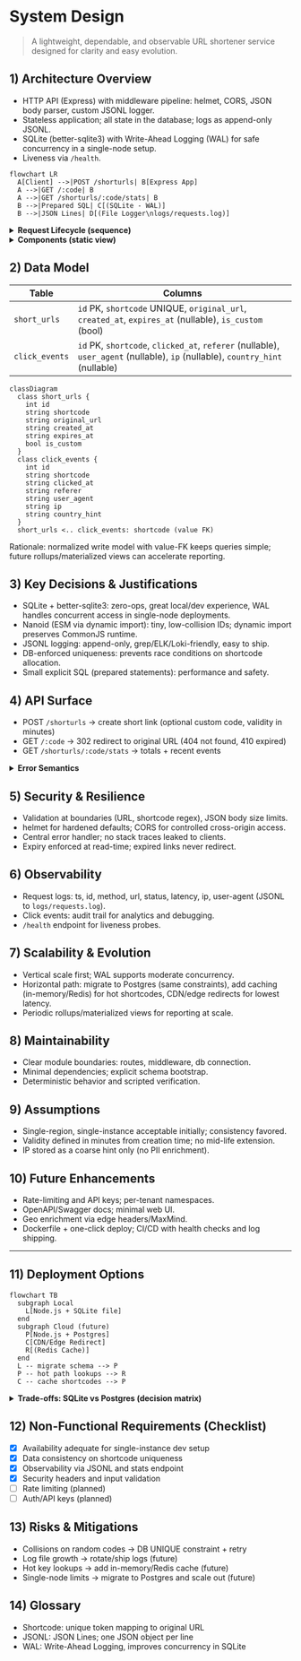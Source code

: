# System Design

> A lightweight, dependable, and observable URL shortener service designed for clarity and easy evolution.

## 1) Architecture Overview

- HTTP API (Express) with middleware pipeline: helmet, CORS, JSON body parser, custom JSONL logger.
- Stateless application; all state in the database; logs as append-only JSONL.
- SQLite (better-sqlite3) with Write-Ahead Logging (WAL) for safe concurrency in a single-node setup.
- Liveness via `/health`.

```mermaid
flowchart LR
  A[Client] -->|POST /shorturls| B[Express App]
  A -->|GET /:code| B
  A -->|GET /shorturls/:code/stats| B
  B -->|Prepared SQL| C[(SQLite - WAL)]
  B -->|JSON Lines| D[(File Logger\nlogs/requests.log)]
```

<details>
<summary><b>Request Lifecycle (sequence)</b></summary>

```mermaid
sequenceDiagram
  participant C as Client
  participant E as Express (Middleware)
  participant DB as SQLite (better-sqlite3)
  participant LG as JSONL Logger

  C->>E: HTTP Request
  E->>LG: log start (ts, method, url)
  E->>DB: prepared statement (read/write)
  DB-->>E: result/row(s)
  E-->>C: HTTP Response (JSON/302)
  E->>LG: log finish (status, duration)
```

</details>

<details>
<summary><b>Components (static view)</b></summary>

```mermaid
graph TD
  subgraph App
    R[Router /shorturls, /:code, /stats]
    M[Middleware: helmet, cors, json, logger]
    H[Handlers: create, redirect, stats]
  end
  R --> H
  M --> R
  H --> DB[(SQLite via better-sqlite3)]
  M --> LOG[(JSONL Logger)]
```

</details>

## 2) Data Model

| Table | Columns |
|------|---------|
| `short_urls` | `id` PK, `shortcode` UNIQUE, `original_url`, `created_at`, `expires_at` (nullable), `is_custom` (bool) |
| `click_events` | `id` PK, `shortcode`, `clicked_at`, `referer` (nullable), `user_agent` (nullable), `ip` (nullable), `country_hint` (nullable) |

```mermaid
classDiagram
  class short_urls {
    int id
    string shortcode
    string original_url
    string created_at
    string expires_at
    bool is_custom
  }
  class click_events {
    int id
    string shortcode
    string clicked_at
    string referer
    string user_agent
    string ip
    string country_hint
  }
  short_urls <.. click_events: shortcode (value FK)
```

Rationale: normalized write model with value-FK keeps queries simple; future rollups/materialized views can accelerate reporting.

## 3) Key Decisions & Justifications

- SQLite + better-sqlite3: zero-ops, great local/dev experience, WAL handles concurrent access in single-node deployments.
- Nanoid (ESM via dynamic import): tiny, low-collision IDs; dynamic import preserves CommonJS runtime.
- JSONL logging: append-only, grep/ELK/Loki-friendly, easy to ship.
- DB-enforced uniqueness: prevents race conditions on shortcode allocation.
- Small explicit SQL (prepared statements): performance and safety.

## 4) API Surface

- POST `/shorturls` → create short link (optional custom code, validity in minutes)
- GET `/:code` → 302 redirect to original URL (404 not found, 410 expired)
- GET `/shorturls/:code/stats` → totals + recent events

<details>
<summary><b>Error Semantics</b></summary>

| Status | When |
|-------:|------|
| 400 | Invalid URL or shortcode format |
| 404 | Shortcode not found |
| 409 | Custom shortcode already exists |
| 410 | Shortcode exists but is expired |

</details>

## 5) Security & Resilience

- Validation at boundaries (URL, shortcode regex), JSON body size limits.
- helmet for hardened defaults; CORS for controlled cross-origin access.
- Central error handler; no stack traces leaked to clients.
- Expiry enforced at read-time; expired links never redirect.

## 6) Observability

- Request logs: ts, id, method, url, status, latency, ip, user-agent (JSONL to `logs/requests.log`).
- Click events: audit trail for analytics and debugging.
- `/health` endpoint for liveness probes.

## 7) Scalability & Evolution

- Vertical scale first; WAL supports moderate concurrency.
- Horizontal path: migrate to Postgres (same constraints), add caching (in-memory/Redis) for hot shortcodes, CDN/edge redirects for lowest latency.
- Periodic rollups/materialized views for reporting at scale.

## 8) Maintainability

- Clear module boundaries: routes, middleware, db connection.
- Minimal dependencies; explicit schema bootstrap.
- Deterministic behavior and scripted verification.

## 9) Assumptions

- Single-region, single-instance acceptable initially; consistency favored.
- Validity defined in minutes from creation time; no mid-life extension.
- IP stored as a coarse hint only (no PII enrichment).

## 10) Future Enhancements

- Rate-limiting and API keys; per-tenant namespaces.
- OpenAPI/Swagger docs; minimal web UI.
- Geo enrichment via edge headers/MaxMind.
- Dockerfile + one-click deploy; CI/CD with health checks and log shipping.

---

## 11) Deployment Options

```mermaid
flowchart TB
  subgraph Local
    L[Node.js + SQLite file]
  end
  subgraph Cloud (future)
    P[Node.js + Postgres]
    C[CDN/Edge Redirect]
    R[(Redis Cache)]
  end
  L -- migrate schema --> P
  P -- hot path lookups --> R
  C -- cache shortcodes --> P
```

<details>
<summary><b>Trade-offs: SQLite vs Postgres (decision matrix)</b></summary>

| Criterion | SQLite (current) | Postgres (future) |
|---|---|---|
| Ops | Zero-ops | Managed service
| Concurrency | Good with WAL (single node) | Horizontal scale
| Latency | Very low | Low (network hop)
| Migrations | Simple | Strong tooling
| Cost | Minimal | Varies by plan

</details>

## 12) Non-Functional Requirements (Checklist)

- [x] Availability adequate for single-instance dev setup
- [x] Data consistency on shortcode uniqueness
- [x] Observability via JSONL and stats endpoint
- [x] Security headers and input validation
- [ ] Rate limiting (planned)
- [ ] Auth/API keys (planned)

## 13) Risks & Mitigations

- Collisions on random codes → DB UNIQUE constraint + retry
- Log file growth → rotate/ship logs (future)
- Hot key lookups → add in-memory/Redis cache (future)
- Single-node limits → migrate to Postgres and scale out (future)

## 14) Glossary

- Shortcode: unique token mapping to original URL
- JSONL: JSON Lines; one JSON object per line
- WAL: Write-Ahead Logging, improves concurrency in SQLite
